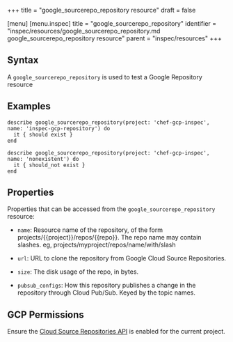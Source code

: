+++
title = "google_sourcerepo_repository resource"
draft = false

[menu]
  [menu.inspec]
    title = "google_sourcerepo_repository"
    identifier = "inspec/resources/google_sourcerepo_repository.md google_sourcerepo_repository resource"
    parent = "inspec/resources"
+++


## Syntax
A `google_sourcerepo_repository` is used to test a Google Repository resource

## Examples
```
describe google_sourcerepo_repository(project: 'chef-gcp-inspec', name: 'inspec-gcp-repository') do
  it { should exist }
end

describe google_sourcerepo_repository(project: 'chef-gcp-inspec', name: 'nonexistent') do
  it { should_not exist }
end
```

## Properties
Properties that can be accessed from the `google_sourcerepo_repository` resource:


  * `name`: Resource name of the repository, of the form projects/{{project}}/repos/{{repo}}. The repo name may contain slashes. eg, projects/myproject/repos/name/with/slash

  * `url`: URL to clone the repository from Google Cloud Source Repositories.

  * `size`: The disk usage of the repo, in bytes.

  * `pubsub_configs`: How this repository publishes a change in the repository through Cloud Pub/Sub.  Keyed by the topic names.


## GCP Permissions

Ensure the [Cloud Source Repositories API](https://console.cloud.google.com/apis/library/sourcerepo.googleapis.com/) is enabled for the current project.
